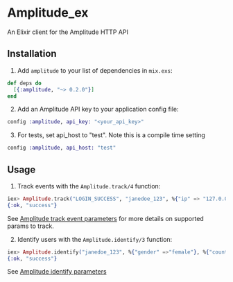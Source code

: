 # Amplitude_ex

An Elixir client for the Amplitude HTTP API

## Installation

1. Add `amplitude` to your list of dependencies in `mix.exs`:

```elixir
def deps do
  [{:amplitude, "~> 0.2.0"}]
end
```

2. Add an Amplitude API key to your application config file:

```elixir
config :amplitude, api_key: "<your_api_key>"
```

3. For tests, set api_host to "test". Note this is a compile time setting

```elixir
config :amplitude, api_host: "test"
```

## Usage

1. Track events with the `Amplitude.track/4` function:

```elixir
iex> Amplitude.track("LOGIN_SUCCESS", "janedoe_123", %{"ip" => "127.0.0.1"}, %{"cohort" => "Test A"}, api_key: "<your_api_key_override>")
{:ok, "success"}
```

See [Amplitude track event parameters](https://amplitude.zendesk.com/hc/en-us/articles/204771828#keys-for-the-event-argument) for more details on supported params to track.

2. Identify users with the `Amplitude.identify/3` function:

```elixir
iex> Amplitude.identify("janedoe_123", %{"gender" =>"female"}, %{"country" => "Canada"}, api_key: "<your_api_key_override>")
{:ok, "success"}
```

See [Amplitude identify parameters](https://amplitude.zendesk.com/hc/en-us/articles/205406617-Identify-API-Modify-User-Properties#keys-for-the-identification-argument)
